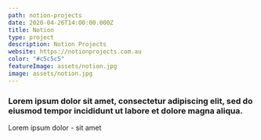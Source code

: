 ```yaml
---
path: notion-projects
date: 2020-04-26T14:00:00.000Z
title: Notion
type: project
description: Notion Projects
website: https://notionprojects.com.au
color: "#c5c5c5"
featureImage: assets/notion.jpg
image: assets/notion.jpg
---
```

### Lorem ipsum dolor sit amet, consectetur adipiscing elit, sed do eiusmod tempor incididunt ut labore et dolore magna aliqua. 

Lorem ipsum dolor - sit amet
